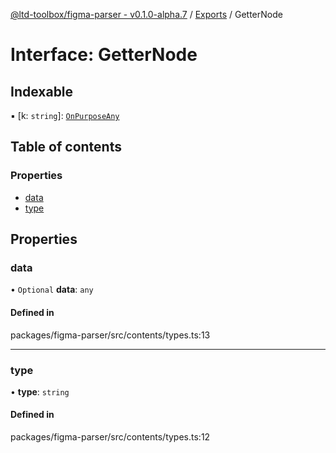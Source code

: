 [@ltd-toolbox/figma-parser - v0.1.0-alpha.7](../README.md) / [Exports](../modules.md) / GetterNode

# Interface: GetterNode

## Indexable

▪ [k: `string`]: [`OnPurposeAny`](../modules.md#onpurposeany)

## Table of contents

### Properties

- [data](GetterNode.md#data)
- [type](GetterNode.md#type)

## Properties

### data

• `Optional` **data**: `any`

#### Defined in

packages/figma-parser/src/contents/types.ts:13

___

### type

• **type**: `string`

#### Defined in

packages/figma-parser/src/contents/types.ts:12
